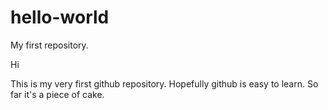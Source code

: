 # hello-world
My first repository.

Hi

This is my very first github repository.  Hopefully github is easy to learn.  So far it's a piece of cake.
